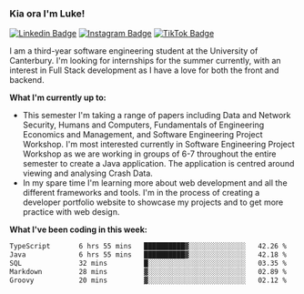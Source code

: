 ### Kia ora I'm Luke!

[![Linkedin Badge](https://img.shields.io/badge/-LinkedIn-0e76a8?style=flat-square&logo=Linkedin&logoColor=white)](https://www.linkedin.com/in/luke-stynes/)
[![Instagram Badge](https://img.shields.io/badge/-Instagram-e4405f?style=flat-square&logo=Instagram&logoColor=white)](https://www.instagram.com/luke.stynes/)
[![TikTok Badge](https://img.shields.io/badge/TikTok-Follow-blue)](https://www.tiktok.com/@luke_stynes)

I am a third-year software engineering student at the University of Canterbury. I'm looking for internships for the summer currently, with an interest in Full Stack development as I have a love for both the front and backend.

**What I'm currently up to:**
- This semester I'm taking a range of papers including Data and Network Security, Humans and Computers, Fundamentals of Engineering Economics and Management, and Software Engineering Project Workshop. I'm most interested currently in Software Engineering Project Workshop as we are working in groups of 6-7 throughout the entire semester to create a Java application. The application is centred around viewing and analysing Crash Data.
- In my spare time I'm learning more about web development and all the different frameworks and tools. I'm in the process of creating a developer portfolio website to showcase my projects and to get more practice with web design.


**What I've been coding in this week:**
<!--START_SECTION:waka-->

```txt
TypeScript       6 hrs 55 mins   ██████████▓░░░░░░░░░░░░░░   42.26 %
Java             6 hrs 55 mins   ██████████▓░░░░░░░░░░░░░░   42.18 %
SQL              32 mins         █░░░░░░░░░░░░░░░░░░░░░░░░   03.35 %
Markdown         28 mins         ▓░░░░░░░░░░░░░░░░░░░░░░░░   02.89 %
Groovy           20 mins         ▓░░░░░░░░░░░░░░░░░░░░░░░░   02.12 %
```

<!--END_SECTION:waka-->
